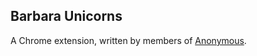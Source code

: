 ## Barbara Unicorns

A Chrome extension, written by members of [Anonymous](https://en.wikipedia.org/wiki/Anonymous_%28group%29).
